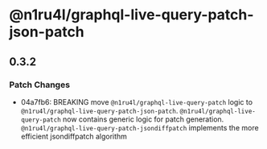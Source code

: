 # @n1ru4l/graphql-live-query-patch-json-patch

## 0.3.2

### Patch Changes

- 04a7fb6: BREAKING move `@n1ru4l/graphql-live-query-patch` logic to `@n1ru4l/graphql-live-query-patch-json-patch`. `@n1ru4l/graphql-live-query-patch` now contains generic logic for patch generation. `@n1ru4l/graphql-live-query-patch-jsondiffpatch` implements the more efficient jsondiffpatch algorithm
